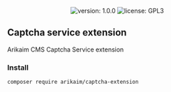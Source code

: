 <p align="center">
    <img src="https://img.shields.io/github/release/arikaim/captcha-extension.svg" alt="version: 1.0.0">
    <img src="https://img.shields.io/badge/License-GPLv3-blue.svg" alt="license: GPL3">
</p>

## Captcha service extension
Arikaim CMS Captcha Service extension

### Install
```
composer require arikaim/captcha-extension
```